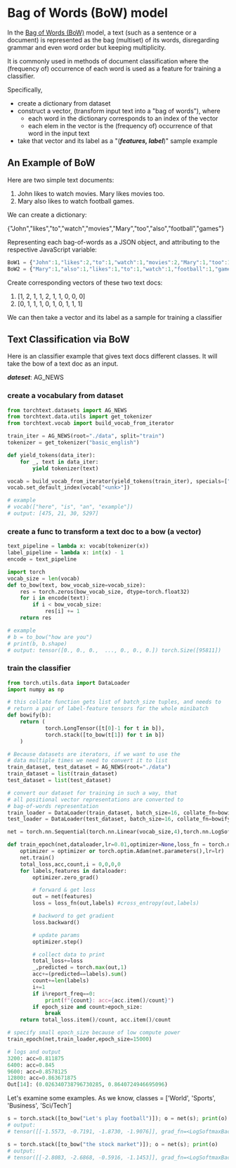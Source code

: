 # Bag of Words (BoW) model

In the [Bag of Words (BoW)][Bag of Words] model, a text
(such as a sentence or a document) is represented as the
bag (multiset) of its words, disregarding grammar and
even word order but keeping multiplicity.

It is commonly used in methods of document classification
where the (frequency of) occurrence of each word is used
as a feature for training a classifier.

Specifically,

* create a dictionary from dataset
* construct a vector, (transform input text into a "bag of words"), where
  * each word in the dictionary corresponds to an index of the vector
  * each elem in the vector is the (frequency of) occurrence of that word in the input text
* take that vector and its label as a "(***features, label***)" sample example

## An Example of BoW

Here are two simple text documents:

1. John likes to watch movies. Mary likes movies too.
2. Mary also likes to watch football games.

We can create a dictionary:

{"John","likes","to","watch","movies","Mary","too","also","football","games"}

Representing each bag-of-words as a JSON object, and
attributing to the respective JavaScript variable:

```javascript
BoW1 = {"John":1,"likes":2,"to":1,"watch":1,"movies":2,"Mary":1,"too":1};
BoW2 = {"Mary":1,"also":1,"likes":1,"to":1,"watch":1,"football":1,"games":1};
```

Create corresponding vectors of these two text docs:

1. [1, 2, 1, 1, 2, 1, 1, 0, 0, 0]
2. [0, 1, 1, 1, 0, 1, 0, 1, 1, 1]

We can then take a vector and its label as a sample for training a classifier

## Text Classification via BoW

Here is an classifier example that gives text docs different classes.
It will take the bow of a text doc as an input.

***dateset***: AG_NEWS

### create a vocabulary from dataset

```python
from torchtext.datasets import AG_NEWS
from torchtext.data.utils import get_tokenizer
from torchtext.vocab import build_vocab_from_iterator

train_iter = AG_NEWS(root="./data", split="train")
tokenizer = get_tokenizer("basic_english")

def yield_tokens(data_iter):
    for _, text in data_iter:
        yield tokenizer(text)

vocab = build_vocab_from_iterator(yield_tokens(train_iter), specials=["<unk>"])
vocab.set_default_index(vocab["<unk>"])

# example
# vocab(["here", "is", "an", "example"])
# output: [475, 21, 30, 5297]
```

### create a func to transform a text doc to a bow (a vector)

```python
text_pipeline = lambda x: vocab(tokenizer(x))
label_pipeline = lambda x: int(x) - 1
encode = text_pipeline

import torch
vocab_size = len(vocab)
def to_bow(text, bow_vocab_size=vocab_size):
    res = torch.zeros(bow_vocab_size, dtype=torch.float32)
    for i in encode(text):
        if i < bow_vocab_size:
            res[i] += 1
    return res

# example
# b = to_bow("how are you")
# print(b, b.shape)
# output: tensor([0., 0., 0.,  ..., 0., 0., 0.]) torch.Size([95811])
```

### train the classifier

```python
from torch.utils.data import DataLoader
import numpy as np 

# this collate function gets list of batch_size tuples, and needs to 
# return a pair of label-feature tensors for the whole minibatch
def bowify(b):
    return (
            torch.LongTensor([t[0]-1 for t in b]),
            torch.stack([to_bow(t[1]) for t in b])
    )

# Because datasets are iterators, if we want to use the
# data multiple times we need to convert it to list
train_dataset, test_dataset = AG_NEWS(root="./data")
train_dataset = list(train_dataset)
test_dataset = list(test_dataset)

# convert our dataset for training in such a way, that
# all positional vector representations are converted to
# bag-of-words representation
train_loader = DataLoader(train_dataset, batch_size=16, collate_fn=bowify, shuffle=True)
test_loader = DataLoader(test_dataset, batch_size=16, collate_fn=bowify, shuffle=True)

net = torch.nn.Sequential(torch.nn.Linear(vocab_size,4),torch.nn.LogSoftmax(dim=1))

def train_epoch(net,dataloader,lr=0.01,optimizer=None,loss_fn = torch.nn.NLLLoss(),epoch_size=None, report_freq=200):
    optimizer = optimizer or torch.optim.Adam(net.parameters(),lr=lr)
    net.train()
    total_loss,acc,count,i = 0,0,0,0
    for labels,features in dataloader:
        optimizer.zero_grad()

        # forward & get loss
        out = net(features)
        loss = loss_fn(out,labels) #cross_entropy(out,labels)

        # backword to get gradient
        loss.backward()

        # update params
        optimizer.step()

        # collect data to print
        total_loss+=loss
        _,predicted = torch.max(out,1)
        acc+=(predicted==labels).sum()
        count+=len(labels)
        i+=1
        if i%report_freq==0:
            print(f"{count}: acc={acc.item()/count}")
        if epoch_size and count>epoch_size:
            break
    return total_loss.item()/count, acc.item()/count

# specify small epoch_size because of low compute power
train_epoch(net,train_loader,epoch_size=15000)

# logs and output
3200: acc=0.811875
6400: acc=0.845
9600: acc=0.8578125
12800: acc=0.863671875
Out[14]: (0.026340738796730285, 0.8640724946695096)
```

Let's examine some examples.
As we know, classes = ['World', 'Sports', 'Business', 'Sci/Tech']

```python
s = torch.stack([to_bow("Let's play football")]); o = net(s); print(o)
# output:
# tensor([[-1.5573, -0.7191, -1.8730, -1.9076]], grad_fn=<LogSoftmaxBackward0>)

s = torch.stack([to_bow("the stock market")]); o = net(s); print(o)
# output:
# tensor([[-2.8083, -2.6868, -0.5916, -1.1453]], grad_fn=<LogSoftmaxBackward0>
```

[Bag of Words]: https://en.wikipedia.org/wiki/Bag-of-words_model
